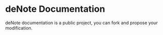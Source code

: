 # deNote Documentation
deNote documentation is a public project, you can fork and propose your modification.

